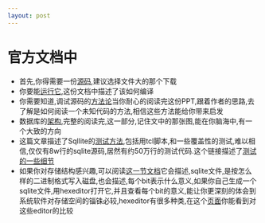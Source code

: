```yaml
---
layout: post
---
```

# 官方文档中
* 首先,你得需要一份[源码](https://www.sqlite.org/download.html),建议选择文件大的那个下载
* 你要能[运行它](https://www.sqlite.org/howtocompile.html),这份文档中描述了该如何编译
* 你需要知道,调试源码的[方法论](https://www.slideshare.net/onceuponatimeforever/lets-read-code)当你耐心的阅读完这份PPT,跟着作者的思路,去了解是如何阅读一个未知代码的方法,相信这些方法能给你带来启发 
* 数据库的[架构](https://www.sqlite.org/arch.html),完整的阅读完,这一部分,记住文中的那张图,能在你脑海中,有一个大致的方向
* 这篇文章描述了Sqllite的[测试方法](https://sqlite.org/th3.html),包括用tcl脚本,和一些覆盖性的测试,难以相信,仅仅有8w行的sqlite源码,居然有约50万行的测试代码.这个链接描述了[测试的一些细节](https://sqlite.org/testing.html)
* 如果你对存储结构感兴趣,可以阅读[这一节文档](https://sqlite.org/fileformat2.html)它会描述,sqlite文件,是按怎么样的二进制格式写入磁盘,也会描述,每个bit表示什么意义,如果你自己生成一个sqlite文件,用hexeditor打开它,并且查看每个bit的意义,能让你更深刻的体会到系统软件对存储空间的锱铢必较,hexeditor有很多种类,在这个[页面](https://en.wikipedia.org/wiki/Comparison_of_hex_editors)你能看到对这些editor的比较